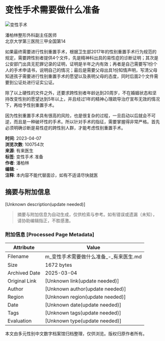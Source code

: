 # 变性手术需要做什么准备

![变性手术](https://file.youlai.cn/cnkfile1/M00/28/60/o4YBAFsYzSOAQ7yAAAEZFxH5EZc25.jpeg?x-oss-process=image/resize,w_360,m_lfit)

潘柏林整形外科副主任医师  
北京大学第三医院三甲全国第14  

如果最终需要进行性别重置手术，根据卫生部2017年的性别重置手术行为规范的规定，需要跨性别者提供4个文件，先是精神科出具的易性症的诊断证明；其次是公安部门出具无犯罪记录的证明，证明是半年之内有效；再者是自己需要写1份个人的手术申请书，说明自己的情况；最后是需要父母出具1份知情声明，写清父母知道孩子需要进行性别重置手术的愿望以及表明父母的态度，同时后面2个文件需要到公证处进行证实公证。

除了以上硬性的文件之外，还要求跨性别者年龄达到20周岁，不在婚姻状态和坚持改变性别的愿望达到5年以上，并且经过1年的精神心理疏导治疗宣布无效的情况下，再给予性别重置手术。

因为性别重置手术具有很高的风险，也是很复杂的过程，一旦启动以后就会不可逆，而且是一种破坏性的手术。所以针对手术的指征，需要掌握得非常严格。首先必须明确诊断是易性症的跨性别人群，才能考虑性别重置手术。

**时间**: 2023-04-07  
**浏览次数**: 100754次  
**来源**: 有来医生  
**标签**: 变性手术 准备  
**作者**: 潘柏林  
**编辑**: -  
**注释**: 本内容不能代替面诊，如有不适请尽快就医
<!-- tcd_original_link https://m.youlai.cn/video/article/5759BFUUOh.html -->


## 摘要与附加信息

<!-- tcd_abstract -->
[Unknown description(update needed)]
<!-- tcd_abstract_end -->

> 摘要与附加信息为自动生成，仅供检索与参考。如有错误或遗漏（未知），请协助编辑指正，不胜感激。

### 附加信息 [Processed Page Metadata]

| Attribute       | Value                                  |
|-----------------|----------------------------------------|
| Filename        | m_变性手术需要做什么准备_-_有来医生.md                             |
| Size            | 1672 bytes                           |
| Archived Date   | 2025-03-04                             |
| Original Link   | [Unknown link(update needed)]                       |
| Author          | [Unknown author(update needed)]                               |
| Region          | [Unknown region(update needed)]                               |
| Date            | [Unknown date(update needed)]                                 |
| Tags            | [Unknown tags(update needed)]                                 |
| Evaluation            | [Unknown type(update needed)]                                 |
<!-- tcd_table_end -->

本文由多元性别中文数字档案馆归档整理，仅供浏览。版权归原作者所有。
